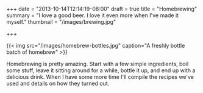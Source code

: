 +++
date = "2013-10-14T12:14:19-08:00"
draft = true
title = "Homebrewing"
summary = "I love a good beer. I love it even more when I've made it myself."
thumbnail = "/images/brewing.jpg"

+++

{{< img src="/images/homebrew-bottles.jpg" caption="A freshly bottle batch of homebrew" >}}

Homebrewing is pretty amazing. Start with a few simple ingredients, boil some 
stuff, leave it sitting around for a while, bottle it up, and end up with a 
delicious drink. When I have some more time I'll compile the recipes we've used 
and details on how they turned out.
